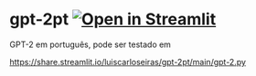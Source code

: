 # gpt-2pt [![Open in Streamlit](https://static.streamlit.io/badges/streamlit_badge_black_white.svg)](https://share.streamlit.io/luiscarloseiras/gpt-2pt/main/gpt-2.py)

GPT-2 em português, pode ser testado em 

https://share.streamlit.io/luiscarloseiras/gpt-2pt/main/gpt-2.py
